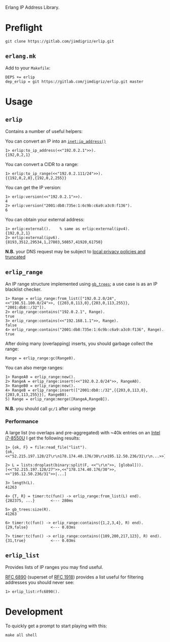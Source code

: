 Erlang IP Address Library.

# Preflight

    git clone https://gitlab.com/jimdigriz/erlip.git

## `erlang.mk`

Add to your `Makefile`:

    DEPS += erlip
    dep_erlip = git https://gitlab.com/jimdigriz/erlip.git master

# Usage

## `erlip`

Contains a number of useful helpers:

You can convert an IP into an [`inet:ip_address()`](http://erlang.org/doc/man/inet.html#data-types)

    1> erlip:to_ip_address(<<"192.0.2.1">>).
    {192,0,2,1}

You can convert a CIDR to a range:

    1> erlip:to_ip_range(<<"192.0.2.111/24">>).
    {{192,0,2,0},{192,0,2,255}}

You can get the IP version:

    1> erlip:version(<<"192.0.2.1">>).
    4
    2> erlip:version("2001:db8:735e:1:6c9b:c6a9:a3c0:f136").
    6

You can obtain your external address:

    1> erlip:external().	% same as erlip:external(ipv4).
    {192,0,2,1}
    2> erlip:external(ipv6).
    {8193,3512,29534,1,27803,50857,41920,61750}

**N.B.** your DNS request may be subject to [local privacy policies and truncated](https://tools.ietf.org/html/rfc7871#section-11.1)

## `erlip_range`

An IP range structure implemented using [`gb_trees`](http://erlang.org/doc/man/gb_trees.html); a use case is as an IP blacklist checker.

    1> Range = erlip_range:from_list(["192.0.2.0/24", <<"198.51.100.0/24">>, {{203,0,113,0},{203,0,113,255}}, "2001:db8::/32"]).
    2> erlip_range:contains("192.0.2.1", Range).
    true
    3> erlip_range:contains(<<"192.168.1.1">>, Range).
    false
    4> erlip_range:contains("2001:db8:735e:1:6c9b:c6a9:a3c0:f136", Range).
    true

After doing many (overlapping) inserts, you should garbage collect the range:

    Range = erlip_range:gc(Range0).

You can also merge ranges:

    1> RangeA0 = erlip_range:new().
    2> RangeA = erlip_range:insert(<<"192.0.2.0/24">>, RangeA0).
    3> RangeB0 = erlip_range:new().
    4> RangeB = erlip_range:insert(["2001:db8::/32",{{203,0,113,0},{203,0,113,255}}], RangeB0).
    5) Range = erlip_range:merge([RangeA,RangeB]).

**N.B.** you should call `gc/1` after using merge

### Performance

A large list (no overlaps and pre-aggregated) with ~40k entries on an [Intel i7-8550U](https://ark.intel.com/content/www/us/en/ark/products/122589/intel-core-i7-8550u-processor-8m-cache-up-to-4-00-ghz.html) I get the following results:

    1> {ok, F} = file:read_file("list").
    {ok,<<"52.215.197.128/27\r\n178.174.40.176/30\r\n195.12.50.236/31\r\n...>>}
    
    2> L = lists:droplast(binary:split(F, <<"\r\n">>, [global])).
    [<<"52.215.197.128/27">>,<<"178.174.40.176/30">>,<<"195.12.50.236/31">>|...]
    
    3> length(L).
    41263
    
    4> {T, R} = timer:tc(fun() -> erlip_range:from_list(L) end).
    {282375, ...}       <--- 280ms
    
    5> gb_trees:size(R).
    41263
    
    6> timer:tc(fun() -> erlip_range:contains({1,2,3,4}, R) end).
    {29,false}          <--- 0.03ms
    
    7> timer:tc(fun() -> erlip_range:contains({109,200,217,123}, R) end).
    {31,true}           <--- 0.03ms

## `erlip_list`

Provides lists of IP ranges you may find useful.

[RFC 6890](https://tools.ietf.org/html/rfc6890) (superset of [RFC 1918](https://tools.ietf.org/html/rfc1918)) provides a list useful for filtering addresses you should never see:

    1> erlip_list:rfc6890().

# Development

To quickly get a prompt to start playing with this:

    make all shell
